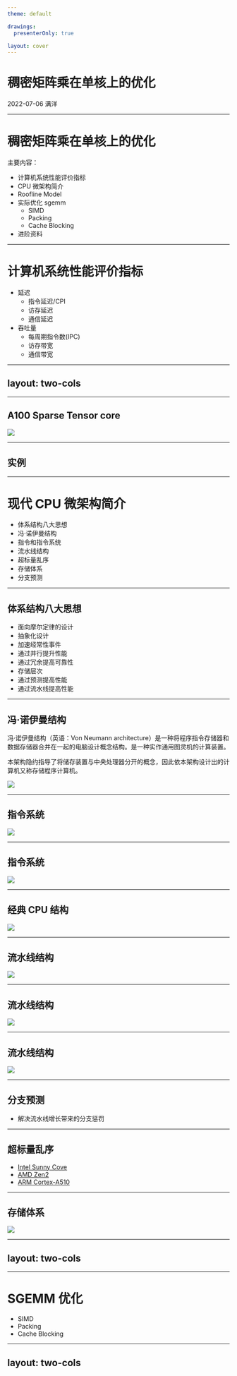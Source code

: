```yaml
---
theme: default 

drawings:
  presenterOnly: true

layout: cover
---
```



# 稠密矩阵乘在单核上的优化

2022-07-06 满洋


<!-- 开场题外话：为什么学习计算机系统
    1. 设计计算机系统
    2. 都是写代码，你写的就比别人快
    3. 底层bug只有你能debug

 -->

---


# 稠密矩阵乘在单核上的优化

<!-- 稠密vs稀疏：
    1. 什么是稠密矩阵
    2. 图的邻接矩阵是典型的稀疏矩阵
    3. 神经网络的稀疏性

 -->

主要内容：

- 计算机系统性能评价指标
- CPU 微架构简介
- Roofline Model
- 实际优化 sgemm
    - SIMD
    - Packing
    - Cache Blocking
- 进阶资料

---


# 计算机系统性能评价指标

<!-- 延迟vs吞吐量：
    1. 买菜，1h 1份
    2. 每天买菜
    3. 同样的菜，1h，30份

 -->

- 延迟
  - 指令延迟/CPI
  - 访存延迟
  - 通信延迟
- 吞吐量
  - 每周期指令数(IPC)
  - 访存带宽
  - 通信带宽

--- 
layout: two-cols
---

<template v-slot:default>

# HPC 系统性能指标

- 峰值算力 (xxops)
  - 整数 (Ops)
  - 浮点 (Flops)
</template>

<template v-slot:right>

![](/Nvidia-H100.png)

</template>

---

## A100 Sparse Tensor core

<Transform :scale="0.9">

![](/Nvidia-A100-sparse-tensor-core.png)


</Transform>

---

## 实例

<!-- 
    1. HPC 测试报告
    2. 工作站机器 https://en.wikichip.org/wiki/intel/xeon_w/w-2123
 -->
---

# 现代 CPU 微架构简介

- 体系结构八大思想
- 冯·诺伊曼结构
- 指令和指令系统
- 流水线结构
- 超标量乱序
- 存储体系
- 分支预测

---

## 体系结构八大思想

<!-- 计组考试：
    1. 和毛概的相似性
    2. 和毛概的不同：从事此方面工作，就是重要的要牢记
 -->


- 面向摩尔定律的设计
- 抽象化设计
- 加速经常性事件
- 通过并行提升性能
- 通过冗余提高可靠性
- 存储层次
- 通过预测提高性能
- 通过流水线提高性能

---

## 冯·诺伊曼结构


冯·诺伊曼结构（英语：Von Neumann architecture）是一种将程序指令存储器和数据存储器合并在一起的电脑设计概念结构。是一种实作通用图灵机的计算装置。

本架构隐约指导了将储存装置与中央处理器分开的概念，因此依本架构设计出的计算机又称存储程序计算机。


<Transform :scale="0.3">

![](/Von-Neumann.png)
</Transform>

---

## 指令系统

<Transform :scale="1">

![](/Instr-System.png)

</Transform>

---

## 指令系统

<Transform :scale="0.7">

![](/Instr-Encode.png)

</Transform>

---

## 经典 CPU 结构

<Transform :scale="1">

![](/Five-Stage.png)

</Transform>


---

## 流水线结构

<Transform :scale="1.3">

![](/CPU-laundry1.gif)

</Transform>

---

## 流水线结构

<Transform :scale="1.2">

![](/CPU-laundry2.gif)

</Transform>

---

## 流水线结构

<Transform :scale="0.9">

![](/CPU-pipeline.svg)

</Transform>

---

## 分支预测

- 解决流水线增长带来的分支惩罚

---

## 超标量乱序

- [Intel Sunny Cove](https://en.wikichip.org/wiki/intel/microarchitectures/sunny_cove)
- [AMD Zen2](https://en.wikichip.org/wiki/amd/microarchitectures/zen_2)
- [ARM Cortex-A510](https://en.wikichip.org/wiki/arm_holdings/microarchitectures/cortex-a510)

---



## 存储体系


<Transform :scale="0.8">

![](/Storage-Hierachacy.png)

</Transform>

---
layout: two-cols
---


<template v-slot:default>

# Roofline Model

- 计算强度
- 确定瓶颈

$def:  计算强度  = \frac{峰值算力/Flops}{峰值带宽/Bps}$

</template>
<template v-slot:right>

![](/Roofline-sw26010.png)

</template>

---

# SGEMM 优化

- SIMD
- Packing
- Cache Blocking


---
layout: two-cols
---

<template v-slot:default>

## 进阶资料

- [Denis Bakhvalov's Perf Book](https://book.easyperf.net/perf_book)
- [Perf-Ninja](https://github.com/dendibakh/perf-ninja)

</template>
<template v-slot:right>

<Transform :scale="0.5">

![](/Group.jpg)

</Transform>

</template>

